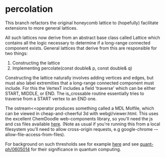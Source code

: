 percolation
===========


This branch refactors the original honeycomb lattice to (hopefully) facilitate extensions to more general lattices.

All such lattices now derive from an abstract base class called Lattice which contains all the logic necessary to determine if a long-range connected component exists. General lattices that derive from this are responsible for two things:

1. Constructing the lattice
2. Implementing percolate(const double& p, const double& q) 

Constructing the lattice naturally involves adding vertices and edges, but must also label extremities that a long-range connected component must include. For this the VertexT includes a field 'traverse' which can be either START, MIDDLE, or END. The is\_crossable routine essentially tries to traverse from a START vertex to an END one. 

The ostream&lt;&lt;operator produces something called a MDL Molfile, which can be viewed in cheap-and-cheerful 3d with webgl/viewer.html. This uses the excellent ChemDoodle web-components library, so you'll need the js and css files available <a href="http://web.chemdoodle.com/installation/5ownload">here</a>. (Note as usual if you're running this from a local filesystem you'll need to allow cross-origin requests, e.g google-chrome -–allow-file-access-from-files).


For background on such thresholds see for example <a href="http://en.wikipedia.org/wiki/Percolation_threshold">here</a> and see <a href="http://arxiv.org/abs/quant-ph/0605014">quant-ph/0605014</a> for their significance in quantum computing.

